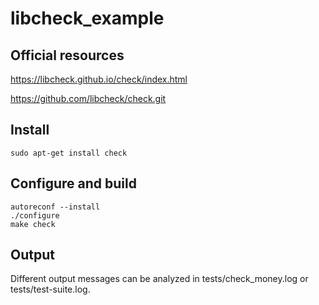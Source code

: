 # libcheck_example

## Official resources

https://libcheck.github.io/check/index.html

https://github.com/libcheck/check.git

## Install

`sudo apt-get install check`

## Configure and build

```
autoreconf --install
./configure
make check
```

## Output

Different output messages can be analyzed in tests/check_money.log or tests/test-suite.log.
